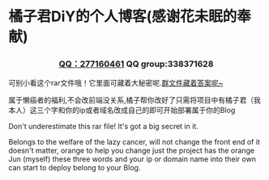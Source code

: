 # 橘子君DiY的个人博客(感谢花未眠的奉献)
<h3 align="center"><a href="www.orangejun.cn">QQ：277160461</a>     QQ group:338371628</h3>

<p>可别小看这个rar文件哦！它里面可藏着大秘密呢.<a href="#">群文件藏着答案呢~</a></p>
<p>属于懒癌者的福利,不会改前端没关系,橘子帮你改好了只需将项目中有橘子君（我本人）这三个字和你的ip或者域名改成自己的即可开始部署属于你的Blog</p>

<p>Don't underestimate this rar file! It's got a big secret in it.</p>
<p>Belongs to the welfare of the lazy cancer, will not change the front end of it doesn't matter, orange to help you change just the project has the orange Jun (myself) these three words and your ip or domain name into their own can start to deploy belong to your Blog.</p>
